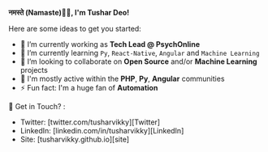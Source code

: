 **नमस्ते (Namaste)🙏🏻, I'm Tushar Deo!**

Here are some ideas to get you started:

- 🔭 I’m currently working as **Tech Lead @ PsychOnline**
- 🌱 I’m currently learning `Py`, `React-Native`, `Angular` and `Machine Learning`
- 👯 I’m looking to collaborate on **Open Source** and/or **Machine Learning** projects
- 💬 I'm mostly active within the **PHP**, **Py**, **Angular** communities
- ⚡ Fun fact: I'm a huge fan of **Automation**

📣 Get in Touch? :
- Twitter: [twitter.com/tusharvikky][Twitter]
- LinkedIn: [linkedin.com/in/tusharvikky][LinkedIn]
- Site: [tusharvikky.github.io][site]

<!--START_SECTION:waka-->
<!--END_SECTION:waka-->

